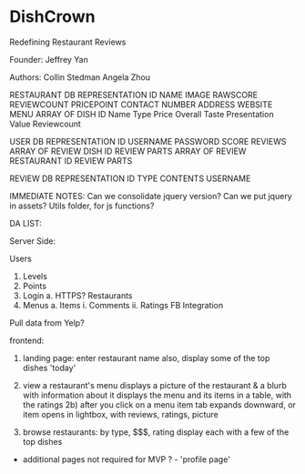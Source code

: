 DishCrown
=========

Redefining Restaurant Reviews

Founder:
Jeffrey Yan

Authors:
Collin Stedman
Angela Zhou

RESTAURANT DB REPRESENTATION
  ID
  NAME
  IMAGE
  RAWSCORE
  REVIEWCOUNT
  PRICEPOINT
  CONTACT
    NUMBER
    ADDRESS
    WEBSITE
  MENU
    ARRAY OF
      DISH
        ID
        Name
        Type
        Price
        Overall
        Taste
        Presentation
        Value
        Reviewcount

USER DB REPRESENTATION
  ID
  USERNAME
  PASSWORD
  SCORE
  REVIEWS
    ARRAY OF
      REVIEW
        DISH ID
        REVIEW PARTS
    ARRAY OF
      REVIEW
        RESTAURANT ID
        REVIEW PARTS

REVIEW DB REPRESENTATION
  ID
  TYPE
  CONTENTS
  USERNAME

IMMEDIATE NOTES:
  Can we consolidate jquery version?
  Can we put jquery in assets?
  Utils folder, for js functions?

DA LIST:

Server Side:

Users
  1. Levels
  2. Points
  3. Login
    a. HTTPS?
Restaurants
  1. Menus
    a. Items
      i. Comments
      ii. Ratings
FB Integration

Pull data from Yelp?


frontend: 
1) landing page: 
    enter restaurant name
    also, display some of the top dishes 'today'
2) view a restaurant's menu
    displays a picture of the restaurant & a blurb with information about it
    displays the menu and its items in a table, with the ratings 
    2b) after you click on a menu item
        tab expands downward, or item opens in lightbox, with reviews, ratings, picture

3) browse restaurants: 
    by type, $$$, rating
    display each with a few of the top dishes


- additional pages not required for MVP ? - 
'profile page'

